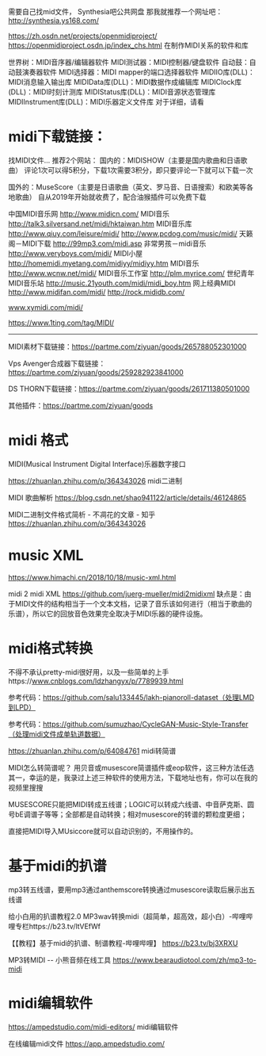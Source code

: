 需要自己找mid文件，
Synthesia吧公共网盘
那我就推荐一个网址吧：http://synthesia.ys168.com/



 
https://zh.osdn.net/projects/openmidiproject/
https://openmidiproject.osdn.jp/index_chs.html
在制作MIDI关系的软件和库

世界树：MIDI音序器/编辑器软件
MIDI测试器：MIDI控制器/键盘软件
自动鼓：自动鼓演奏器软件
MIDI选择器：MIDI mapper的端口选择器软件
MIDIIO库(DLL)：MIDI消息输入输出库
MIDIData库(DLL)：MIDI数据作成编辑库
MIDIClock库(DLL)：MIDI时刻计测库
MIDIStatus库(DLL)：MIDI音源状态管理库
MIDIInstrument库(DLL)：MIDI乐器定义文件库
对于详细，请看









# midi下载链接：

 找MIDI文件...
推荐2个网站：
国内的：MIDISHOW（主要是国内歌曲和日语歌曲）
评论1次可以得5积分，下载1次需要3积分，即只要评论一下就可以下载一次

国外的：MuseScore（主要是日语歌曲（英文、罗马音、日语搜索）和欧美等各地歌曲）
自从2019年开始就收费了，配合油猴插件可以免费下载


中国MIDI音乐网
http://www.midicn.com/
MIDI音乐
http://talk3.silversand.net/midi/hktaiwan.htm
MIDI音乐库
http://www.qiuy.com/leisure/midi/
http://www.pcdog.com/music/midi/
天籁阁－MIDI下载
http://99mp3.com/midi.asp
非常男孩－midi音乐
http://www.veryboys.com/midi/
MIDI小屋
http://homemidi.myetang.com/midiyy/midiyy.htm
MIDI音乐
http://www.wcnw.net/midi/
MIDI音乐工作室
http://plm.myrice.com/
世纪青年MIDI音乐站
http://music.21youth.com/midi/midi_boy.htm
网上经典MIDI
http://www.midifan.com/midi/
http://rock.mididb.com/




www.xymidi.com/midi/



https://www.1ting.com/tag/MIDI/






---------------------





MIDI素材下载链接：https://partme.com/ziyuan/goods/265788052301000

Vps Avenger合成器下载链接：https://partme.com/ziyuan/goods/259282923841000

 DS THORN下载链接：https://partme.com/ziyuan/goods/261711380501000

其他插件：https://partme.com/ziyuan/goods


# midi 格式
MIDI(Musical Instrument Digital Interface)乐器数字接口 

https://zhuanlan.zhihu.com/p/364343026
midi二进制




MIDI 歌曲解析
https://blog.csdn.net/shao941122/article/details/46124865
 

MIDI二进制文件格式简析 - 不凋花的文章 - 知乎
https://zhuanlan.zhihu.com/p/364343026






 # music XML
https://www.himachi.cn/2018/10/18/music-xml.html

midi 2 midi XML
https://github.com/juerg-mueller/midi2midixml
缺点是：由于MIDI文件的结构相当于一个文本文档，记录了音乐该如何进行（相当于歌曲的乐谱），所以它的回放音色效果完全取决于MIDI乐器的硬件设施。

# midi格式转换
不得不承认pretty-midi很好用，以及一些简单的上手https://www.cnblogs.com/ldzhangyx/p/7789939.html

参考代码：https://github.com/salu133445/lakh-pianoroll-dataset（处理LMD到LPD）

参考代码：https://github.com/sumuzhao/CycleGAN-Music-Style-Transfer（处理midi文件成单轨道数据）
 

https://zhuanlan.zhihu.com/p/64084761
midi转简谱

MIDI怎么转简谱呢？
用贝音或musescore简谱插件或eop软件，这三种方法任选其一，幸运的是，我录过上述三种软件的使用方法，下载地址也有，你可以在我的视频里搜搜

MUSESCORE只能把MIDI转成五线谱；LOGIC可以转成六线谱、中音萨克斯、圆号bE调谱子等等；全部都是自动转换；相对musescore的转谱的颗粒度更细；

直接把MIDI导入MUsiccore就可以自动识别的，不用操作的。





# 基于midi的扒谱

mp3转五线谱，要用mp3通过anthemscore转换通过musescore读取后展示出五线谱

给小白用的扒谱教程2.0 MP3wav转换midi（超简单，超高效，超小白）-哔哩哔哩专栏https://b23.tv/ltVEfWf

【【教程】基于midi的扒谱、制谱教程-哔哩哔哩】 https://b23.tv/bj3XRXU



MP3转MIDI -- 小熊音频在线工具
https://www.bearaudiotool.com/zh/mp3-to-midi
# midi编辑软件
https://ampedstudio.com/midi-editors/
midi编辑软件

在线编辑midi文件
https://app.ampedstudio.com/














































